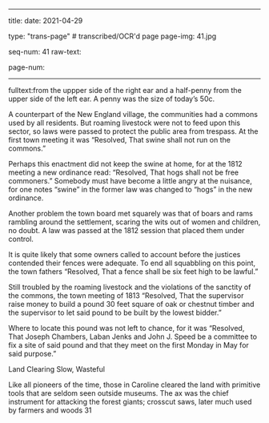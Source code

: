 
---

title: 
date: 2021-04-29

type: "trans-page" # transcribed/OCR'd page
page-img: 41.jpg

seq-num: 41
raw-text:

page-num:

---

fulltext:from the uppper side of the right ear and a half-penny from the upper side of the left ear. A penny was the size of today’s 50c.

A counterpart of the New England village, the communities had a commons used by all residents. But roaming livestock were not to feed upon this sector, so laws were passed to protect the public area from trespass. At the first town meeting it was “Resolved, That swine shall not run on the commons.”

Perhaps this enactment did not keep the swine at home, for at the 1812 meeting a new ordinance read: “Resolved, That hogs shall not be free commoners.” Somebody must have become a little angry at the nuisance, for one notes “swine” in the former law was changed to “hogs” in the new ordinance.

Another problem the town board met squarely was that of boars and rams rambling around the settlement, scaring the wits out of women and children, no doubt. A law was passed at the 1812 session that placed them under control.

It is quite likely that some owners called to account before the justices contended their fences were adequate. To end all squabbling on this point, the town fathers “Resolved, That a fence shall be six feet high to be lawful.”

Still troubled by the roaming livestock and the violations of the sanctity of the commons, the town meeting of 1813 “Resolved, That the supervisor raise money to build a pound 30 feet square of oak or chestnut timber and the supervisor to let said pound to be built by the lowest bidder.”

Where to locate this pound was not left to chance, for it was “Resolved, That Joseph Chambers, Laban Jenks and John J. Speed be a committee to fix a site of said pound and that they meet on the first Monday in May for said purpose.”

Land Clearing Slow, Wasteful

Like all pioneers of the time, those in Caroline cleared the land with primitive tools that are seldom seen outside museums. The ax was the chief instrument for attacking the forest giants; crosscut saws, later much used by farmers and woods 31 
